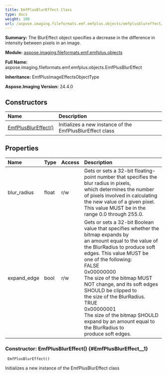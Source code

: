 ```yaml
---
title: EmfPlusBlurEffect Class
type: docs
weight: 100
url: /aspose.imaging.fileformats.emf.emfplus.objects/emfplusblureffect/
---
```


**Summary:** The BlurEffect object specifies a decrease in the difference in intensity between pixels in an image.

**Module:** [aspose.imaging.fileformats.emf.emfplus.objects](/imaging/python-net/aspose.imaging.fileformats.emf.emfplus.objects/)

**Full Name:** aspose.imaging.fileformats.emf.emfplus.objects.EmfPlusBlurEffect

**Inheritance:** EmfPlusImageEffectsObjectType

**Aspose.Imaging Version:** 24.4.0

## **Constructors**
| **Name** | **Description** |
| :- | :- |
| [EmfPlusBlurEffect()](#EmfPlusBlurEffect__1) | Initializes a new instance of the EmfPlusBlurEffect class |
## **Properties**
| **Name** | **Type** | **Access** | **Description** |
| :- | :- | :- | :- |
| blur_radius | float | r/w | Gets or sets a 32-bit floating-point number that specifies the blur radius in pixels,<br/>            which determines the number of pixels involved in calculating the new value of a given pixel.<br/>            This value MUST be in the range 0.0 through 255.0. |
| expand_edge | bool | r/w | Gets or sets a 32-bit Boolean value that specifies whether the bitmap expands by<br/>            an amount equal to the value of the BlurRadius to produce soft edges. This value MUST be<br/>            one of the following:<br/>            FALSE<br/>            0x00000000<br/>            The size of the bitmap MUST NOT change, and its soft edges SHOULD be clipped to<br/>            the size of the BlurRadius.<br/>            TRUE<br/>            0x00000001<br/>            The size of the bitmap SHOULD expand by an amount equal to the BlurRadius to<br/>            produce soft edges. |


### Constructor: EmfPlusBlurEffect() {#EmfPlusBlurEffect__1}


```
 EmfPlusBlurEffect() 
```

Initializes a new instance of the EmfPlusBlurEffect class

